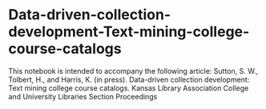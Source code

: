 # Data-driven-collection-development-Text-mining-college-course-catalogs
This notebook is intended to accompany the following article: Sutton, S. W., Tolbert, H., and Harris, K. (in press). Data-driven collection development: Text mining college course catalogs. Kansas Library Association College and University Libraries Section Proceedings
